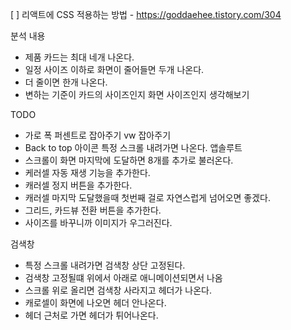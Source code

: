 [ ] 리액트에 CSS 적용하는 방법 - https://goddaehee.tistory.com/304



분석 내용
- 제품 카드는 최대 네개 나온다.
- 일정 사이즈 이하로 화면이 줄어들면 두개 나온다.
- 더 줄이면 한개 나온다.
- 변하는 기준이 카드의 사이즈인지 화면 사이즈인지 생각해보기


TODO
- 가로 폭 퍼센트로 잡아주기 vw 잡아주기
- Back to top 아이콘 특정 스크롤 내려가면 나온다. 앱솔루트
- 스크롤이 화면 마지막에 도달하면 8개를 추가로 불러온다.
- 케러셀 자동 재생 기능을 추가한다.
- 캐러셀 정지 버튼을 추가한다.
- 캐러셀 마지막 도달했을때 첫번째 걸로 자연스럽게 넘어오면 좋겠다.
- 그리드, 카드뷰 전환 버튼을 추가한다.
- 사이즈를 바꾸니까 이미지가 우그러진다.

검색창
- 특정 스크롤 내려가면 검색창 상단 고정된다.
- 검색창 고정될떄 위에서 아래로 애니메이션되면서 나옴
- 스크롤 위로 올리면 검색창 사라지고 헤더가 나온다.
- 캐로셀이 화면에 나오면 헤더 안나온다.
- 헤더 근처로 가면 헤더가 튀어나온다.



